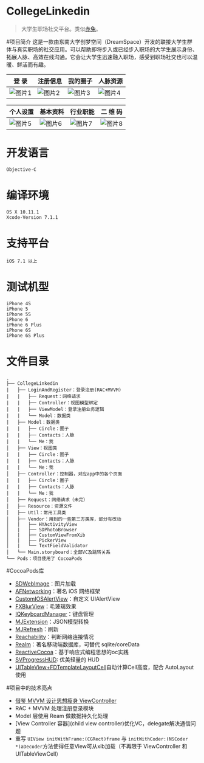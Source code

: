 # CollegeLinkedin

> 大学生职场社交平台。类似[赤兔](http://www.chitu.com/)。

#项目简介
这是一款由东南大学创梦空间（DreamSpace）开发的联接大学生群体与真实职场的社交应用。可以帮助即将步入或已经步入职场的大学生展示身份、拓展人脉、高效在线沟通。它会让大学生迅速融入职场，感受到职场社交也可以温暖、鲜活而有趣。

登 录|注册信息|我的圈子|人脉资源
------------ | ------------- | ------------| ------------
![图片1][1]|![图片2][2]|![图片3][3]|![图片4][4]

个人设置|基本资料|行业职能|二 维 码
------------ | ------------- | ------------| ------------
![图片5][5]|![图片6][6]|![图片7][7]|![图片8][8]

# 开发语言
    Objective-C
# 编译环境
    OS X 10.11.1
    Xcode-Version 7.1.1
# 支持平台
	iOS 7.1 以上
# 测试机型
	iPhone 4S
	iPhone 5
	iPhone 5S
	iPhone 6
	iPhone 6 Plus
	iPhone 6S
	iPhone 6S Plus

# 文件目录
    .
    ├── CollegeLinkedin
    |   ├── LoginAndRegister：登录注册(RAC+MVVM)
    |   |   ├── Request：网络请求
    |   |   ├── Controller：视图模型绑定 
    |   |   ├── ViewModel：登录注册业务逻辑
    |   |   └── Model：数据类 
    |   ├── Model：数据类
    |   |   ├── Circle：圈子
    |   |   ├── Contacts：人脉
    |   |   └── Me：我
    │   ├── View：视图类
    |   |   ├── Circle：圈子
    |   |   ├── Contacts：人脉
    |   |   └── Me：我
    │   ├── Controller：控制器，对应app中的各个页面
    |   |   ├── Circle：圈子
    |   |   ├── Contacts：人脉
    |   |   └── Me：我
    │   ├── Request：网络请求（未完）
    │   ├── Resource：资源文件
    │   ├── Util：常用工具类
    │   ├── Vendor：用到的一些第三方类库，部分有改动
    │   |   ├── HYActivityView
    │   |   ├── SDPhotoBrowser
    │   |   ├── CustomViewFromXib
    │   |   ├── PickerView
    │   |   └── TextFieldValidator
    │   └── Main.storyboard：全部VC及跳转关系
    └── Pods：项目使用了 CocoaPods

#CocoaPods库
 - [SDWebImage](https://github.com/rs/SDWebImage)：图片加载
 - [AFNetworking](https://github.com/AFNetworking/AFNetworking)：著名 iOS 网络框架
 - [CustomIOSAlertView](https://github.com/wimagguc/ios-custom-alertview)：自定义 UIAlertView
 - [FXBlurView](https://github.com/nicklockwood/FXBlurView)：毛玻璃效果
 - [IQKeyboardManager](https://github.com/hackiftekhar/IQKeyboardManager)：键盘管理
 - [MJExtension](https://github.com/CoderMJLee/MJExtension)：JSON模型转换
 - [MJRefresh](https://github.com/CoderMJLee/MJRefresh)：刷新
 - [Reachability](https://github.com/tonymillion/Reachability)：判断网络连接情况
 - [Realm](https://realm.io/)：著名移动端数据库，可替代 sqlite/coreData
 - [ReactiveCocoa](https://github.com/ReactiveCocoa/ReactiveCocoa)：基于响应式编程思想的oc实践
 - [SVProgressHUD](https://github.com/SVProgressHUD/SVProgressHUD): 优美轻量的 HUD 
 - [UITableView+FDTemplateLayoutCell](https://github.com/forkingdog/UITableView-FDTemplateLayoutCell)自动计算Cell高度，配合 AutoLayout 使用
 
  [1]: http://ww3.sinaimg.cn/large/005tGCqhjw1f1o974fswjj30ku112q68.jpg
  [2]: http://ww1.sinaimg.cn/large/005tGCqhjw1f1o99si15aj30ku112myv.jpg
  [3]: http://ww2.sinaimg.cn/large/005tGCqhjw1f1o97t3gxcj30ku1120xj.jpg
  [4]:http://ww2.sinaimg.cn/large/005tGCqhjw1f1o98dejq4j30ku11241l.jpg
  [5]:http://ww3.sinaimg.cn/large/005tGCqhjw1f1o98qqlv4j30ku112wgu.jpg
  [6]:http://ww1.sinaimg.cn/large/005tGCqhjw1f1o98z3x9ij30ku11276o.jpg
  [7]:http://ww2.sinaimg.cn/large/005tGCqhjw1f1o998nck2j30ku112goh.jpg
  [8]:http://ww2.sinaimg.cn/large/005tGCqhjw1f1o99j9c5jj30ku112787.jpg

#项目中的技术亮点

- [借鉴 MVVM 设计思想瘦身 ViewController](http://zltunes.com/ios-jia-gou-pian-yi/)
- RAC + MVVM 处理注册登录模块
- Model 层使用 Ream 做数据持久化处理
- [View Controller 容器](child view controller)优化VC，delegate解决通信问题
- 重写 ```UIView initWithFrame:(CGRect)frame``` 与 ```initWithCoder:(NSCoder *)aDecoder```方法使得任意View可从xib加载（不再限于 ViewController 和 UITableViewCell）
